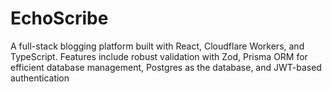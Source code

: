 # EchoScribe
A full-stack blogging platform built with React, Cloudflare Workers, and TypeScript. Features include robust validation with Zod, Prisma ORM for efficient database management, Postgres as the database, and JWT-based authentication

